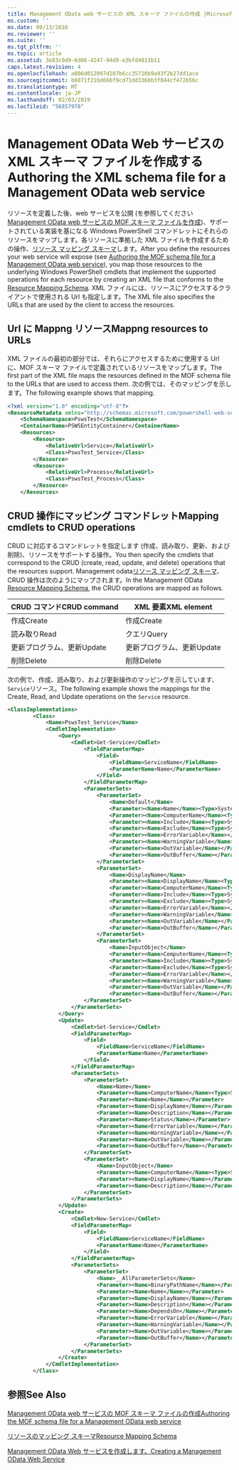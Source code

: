 ```yaml
---
title: Management OData web サービスの XML スキーマ ファイルの作成 |Microsoft Docs
ms.custom: ''
ms.date: 09/13/2016
ms.reviewer: ''
ms.suite: ''
ms.tgt_pltfrm: ''
ms.topic: article
ms.assetid: 3e83c9d9-6d06-4247-94d9-e3bfd4013b11
caps.latest.revision: 4
ms.openlocfilehash: a806d012097d107b6cc35710b9a93f2b27dd1ace
ms.sourcegitcommit: b6871f21bd666f9cd71dd336bb3f844cf472b56c
ms.translationtype: MT
ms.contentlocale: ja-JP
ms.lasthandoff: 02/03/2019
ms.locfileid: "56857978"
---
```

# <a name="authoring-the-xml-schema-file-for-a-management-odata-web-service"></a><span data-ttu-id="cad84-102">Management OData Web サービスの XML スキーマ ファイルを作成する</span><span class="sxs-lookup"><span data-stu-id="cad84-102">Authoring the XML schema file for a Management OData web service</span></span>

<span data-ttu-id="cad84-103">リソースを定義した後、web サービスを公開 (を参照してください[Management OData web サービスの MOF スキーマ ファイルを作成](./authoring-the-mof-schema-file-for-a-management-odata-web-service.md))、サポートされている実装を基になる Windows PowerShell コマンドレットにそれらのリソースをマップします。各リソースに準拠した XML ファイルを作成するための操作、[リソース マッピング スキーマ](./resource-mapping-schema.md)します。</span><span class="sxs-lookup"><span data-stu-id="cad84-103">After you define the resources your web service will expose (see [Authoring the MOF schema file for a Management OData web service](./authoring-the-mof-schema-file-for-a-management-odata-web-service.md)), you map those resources to the underlying Windows PowerShell cmdlets that implement the supported operations for each resource by creating an XML file that conforms to the [Resource Mapping Schema](./resource-mapping-schema.md).</span></span> <span data-ttu-id="cad84-104">XML ファイルには、リソースにアクセスするクライアントで使用される Url も指定します。</span><span class="sxs-lookup"><span data-stu-id="cad84-104">The XML file also specifies the URLs that are used by the client to access the resources.</span></span>

## <a name="mappng-resources-to-urls"></a><span data-ttu-id="cad84-105">Url に Mappng リソース</span><span class="sxs-lookup"><span data-stu-id="cad84-105">Mappng resources to URLs</span></span>

<span data-ttu-id="cad84-106">XML ファイルの最初の部分では、それらにアクセスするために使用する Url に、MOF スキーマ ファイルで定義されているリソースをマップします。</span><span class="sxs-lookup"><span data-stu-id="cad84-106">The first part of the XML file maps the resources defined in the MOF schema file to the URLs that are used to access them.</span></span> <span data-ttu-id="cad84-107">次の例では、そのマッピングを示します。</span><span class="sxs-lookup"><span data-stu-id="cad84-107">The following example shows that mapping.</span></span>

```xml
<?xml version="1.0" encoding="utf-8"?>
<ResourceMetadata xmlns="http://schemas.microsoft.com/powershell-web-services/2010/09">
    <SchemaNamespace>PswsTest</SchemaNamespace>
    <ContainerName>PSWSEntityContainer</ContainerName>
    <Resources>
        <Resource>
            <RelativeUrl>Service</RelativeUrl>
            <Class>PswsTest_Service</Class>
        </Resource>
        <Resource>
            <RelativeUrl>Process</RelativeUrl>
            <Class>PswsTest_Process</Class>
        </Resource>
    </Resources>
```

## <a name="mapping-cmdlets-to-crud-operations"></a><span data-ttu-id="cad84-108">CRUD 操作にマッピング コマンドレット</span><span class="sxs-lookup"><span data-stu-id="cad84-108">Mapping cmdlets to CRUD operations</span></span>

<span data-ttu-id="cad84-109">CRUD に対応するコマンドレットを指定します (作成、読み取り、更新、および削除)、リソースをサポートする操作。</span><span class="sxs-lookup"><span data-stu-id="cad84-109">You then specify the cmdlets that correspond to the CRUD (create, read, update, and delete) operations that the resources support.</span></span> <span data-ttu-id="cad84-110">Management odata[リソース マッピング スキーマ](./resource-mapping-schema.md)、CRUD 操作は次のようにマップされます。</span><span class="sxs-lookup"><span data-stu-id="cad84-110">In the Management OData [Resource Mapping Schema](./resource-mapping-schema.md), the CRUD operations are mapped as follows.</span></span>

|<span data-ttu-id="cad84-111">CRUD コマンド</span><span class="sxs-lookup"><span data-stu-id="cad84-111">CRUD command</span></span>|<span data-ttu-id="cad84-112">XML 要素</span><span class="sxs-lookup"><span data-stu-id="cad84-112">XML element</span></span>|
|------------------|-----------------|
|<span data-ttu-id="cad84-113">作成</span><span class="sxs-lookup"><span data-stu-id="cad84-113">Create</span></span>|<span data-ttu-id="cad84-114">作成</span><span class="sxs-lookup"><span data-stu-id="cad84-114">Create</span></span>|
|<span data-ttu-id="cad84-115">読み取り</span><span class="sxs-lookup"><span data-stu-id="cad84-115">Read</span></span>|<span data-ttu-id="cad84-116">クエリ</span><span class="sxs-lookup"><span data-stu-id="cad84-116">Query</span></span>|
|<span data-ttu-id="cad84-117">更新プログラム、更新</span><span class="sxs-lookup"><span data-stu-id="cad84-117">Update</span></span>|<span data-ttu-id="cad84-118">更新プログラム、更新</span><span class="sxs-lookup"><span data-stu-id="cad84-118">Update</span></span>|
|<span data-ttu-id="cad84-119">削除</span><span class="sxs-lookup"><span data-stu-id="cad84-119">Delete</span></span>|<span data-ttu-id="cad84-120">削除</span><span class="sxs-lookup"><span data-stu-id="cad84-120">Delete</span></span>|

<span data-ttu-id="cad84-121">次の例で、作成、読み取り、および更新操作のマッピングを示しています、`Service`リソース。</span><span class="sxs-lookup"><span data-stu-id="cad84-121">The following example shows the mappings for the Create, Read, and Update operations on the `Service` resource.</span></span>

```xml
<ClassImplementations>
        <Class>
            <Name>PswsTest_Service</Name>
            <CmdletImplementation>
                <Query>
                    <Cmdlet>Get-Service</Cmdlet>
                        <FieldParameterMap>
                            <Field>
                                <FieldName>ServiceName</FieldName>
                                <ParameterName>Name</ParameterName>
                            </Field>
                        </FieldParameterMap>
                        <ParameterSets>
                            <ParameterSet>
                                <Name>Default</Name>
                                <Parameter><Name>Name</Name><Type>System.String[]</Type></Parameter>
                                <Parameter><Name>ComputerName</Name><Type>System.String[]</Type></Parameter>
                                <Parameter><Name>Include</Name><Type>System.String[]</Type></Parameter>
                                <Parameter><Name>Exclude</Name><Type>System.String[]</Type></Parameter>
                                <Parameter><Name>ErrorVariable</Name></Parameter>
                                <Parameter><Name>WarningVariable</Name></Parameter>
                                <Parameter><Name>OutVariable</Name></Parameter>
                                <Parameter><Name>OutBuffer</Name></Parameter>
                            </ParameterSet>
                            <ParameterSet>
                                <Name>DisplayName</Name>
                                <Parameter><Name>DisplayName</Name><Type>System.String[]</Type></Parameter>
                                <Parameter><Name>ComputerName</Name><Type>System.String[]</Type></Parameter>
                                <Parameter><Name>Include</Name><Type>System.String[]</Type></Parameter>
                                <Parameter><Name>Exclude</Name><Type>System.String[]</Type></Parameter>
                                <Parameter><Name>ErrorVariable</Name></Parameter>
                                <Parameter><Name>WarningVariable</Name></Parameter>
                                <Parameter><Name>OutVariable</Name></Parameter>
                                <Parameter><Name>OutBuffer</Name></Parameter>
                            </ParameterSet>
                            <ParameterSet>
                                <Name>InputObject</Name>
                                <Parameter><Name>ComputerName</Name><Type>System.String[]</Type></Parameter>
                                <Parameter><Name>Include</Name><Type>System.String[]</Type></Parameter>
                                <Parameter><Name>Exclude</Name><Type>System.String[]</Type></Parameter>
                                <Parameter><Name>ErrorVariable</Name></Parameter>
                                <Parameter><Name>WarningVariable</Name></Parameter>
                                <Parameter><Name>OutVariable</Name></Parameter>
                                <Parameter><Name>OutBuffer</Name></Parameter>
                        </ParameterSet>
                    </ParameterSets>
                </Query>
                <Update>
                    <Cmdlet>Set-Service</Cmdlet>
                    <FieldParameterMap>
                        <Field>
                            <FieldName>ServiceName</FieldName>
                            <ParameterName>Name</ParameterName>
                        </Field>
                    </FieldParameterMap>
                    <ParameterSets>
                        <ParameterSet>
                            <Name>Name</Name>
                            <Parameter><Name>ComputerName</Name><Type>System.String[]</Type></Parameter>
                            <Parameter><Name>Name</Name></Parameter>
                            <Parameter><Name>DisplayName</Name></Parameter>
                            <Parameter><Name>Description</Name></Parameter>
                            <Parameter><Name>Status</Name></Parameter>
                            <Parameter><Name>ErrorVariable</Name></Parameter>
                            <Parameter><Name>WarningVariable</Name></Parameter>
                            <Parameter><Name>OutVariable</Name></Parameter>
                            <Parameter><Name>OutBuffer</Name></Parameter>
                        </ParameterSet>
                        <ParameterSet>
                            <Name>InputObject</Name>
                            <Parameter><Name>ComputerName</Name><Type>System.String[]</Type></Parameter>
                            <Parameter><Name>DisplayName</Name></Parameter>
                            <Parameter><Name>Description</Name></Parameter>
                        </ParameterSet>
                    </ParameterSets>
                </Update>
                <Create>
                    <Cmdlet>New-Service</Cmdlet>
                    <FieldParameterMap>
                        <Field>
                            <FieldName>ServiceName</FieldName>
                            <ParameterName>Name</ParameterName>
                        </Field>
                    </FieldParameterMap>
                    <ParameterSets>
                        <ParameterSet>
                            <Name>__AllParameterSets</Name>
                            <Parameter><Name>BinaryPathName</Name></Parameter>
                            <Parameter><Name>Name</Name></Parameter>
                            <Parameter><Name>DisplayName</Name></Parameter>
                            <Parameter><Name>Description</Name></Parameter>
                            <Parameter><Name>DependsOn</Name></Parameter>
                            <Parameter><Name>ErrorVariable</Name></Parameter>
                            <Parameter><Name>WarningVariable</Name></Parameter>
                            <Parameter><Name>OutVariable</Name></Parameter>
                            <Parameter><Name>OutBuffer</Name></Parameter>
                        </ParameterSet>
                    </ParameterSets>
                </Create>
            </CmdletImplementation>
        </Class>
```

## <a name="see-also"></a><span data-ttu-id="cad84-122">参照</span><span class="sxs-lookup"><span data-stu-id="cad84-122">See Also</span></span>

[<span data-ttu-id="cad84-123">Management OData web サービスの MOF スキーマ ファイルの作成</span><span class="sxs-lookup"><span data-stu-id="cad84-123">Authoring the MOF schema file for a Management OData web service</span></span>](./authoring-the-mof-schema-file-for-a-management-odata-web-service.md)

[<span data-ttu-id="cad84-124">リソースのマッピング スキーマ</span><span class="sxs-lookup"><span data-stu-id="cad84-124">Resource Mapping Schema</span></span>](./resource-mapping-schema.md)

[<span data-ttu-id="cad84-125">Management OData Web サービスを作成します。</span><span class="sxs-lookup"><span data-stu-id="cad84-125">Creating a Management OData Web Service</span></span>](./creating-a-management-odata-web-service.md)